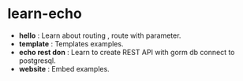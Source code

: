 # learn-echo 

- __hello__ : Learn about routing , route with parameter.
- __template__ : Templates examples.
- __echo rest don__ : Learn to create REST API with gorm db connect to postgresql.
- __website__ : Embed examples.
